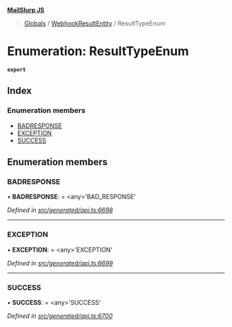 **[MailSlurp JS](../README.md)**

> [Globals](../README.md) / [WebhookResultEntity](../modules/webhookresultentity.md) / ResultTypeEnum

# Enumeration: ResultTypeEnum

**`export`** 

## Index

### Enumeration members

* [BADRESPONSE](webhookresultentity.resulttypeenum.md#badresponse)
* [EXCEPTION](webhookresultentity.resulttypeenum.md#exception)
* [SUCCESS](webhookresultentity.resulttypeenum.md#success)

## Enumeration members

### BADRESPONSE

•  **BADRESPONSE**:  = \<any>'BAD\_RESPONSE'

*Defined in [src/generated/api.ts:6698](https://github.com/mailslurp/mailslurp-client/blob/98c6efc/src/generated/api.ts#L6698)*

___

### EXCEPTION

•  **EXCEPTION**:  = \<any>'EXCEPTION'

*Defined in [src/generated/api.ts:6699](https://github.com/mailslurp/mailslurp-client/blob/98c6efc/src/generated/api.ts#L6699)*

___

### SUCCESS

•  **SUCCESS**:  = \<any>'SUCCESS'

*Defined in [src/generated/api.ts:6700](https://github.com/mailslurp/mailslurp-client/blob/98c6efc/src/generated/api.ts#L6700)*
